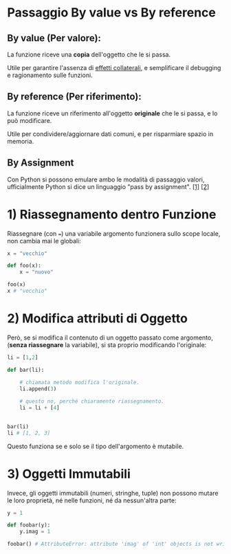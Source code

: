 # Passaggio By value vs By reference 

## By value (Per valore): 
La funzione riceve una **copia** dell'oggetto che le si passa. 

Utile per garantire l'assenza di [effetti collaterali](../1_scope/3_scrittura_globali.md#effetti-collaterali), e semplificare il debugging e ragionamento sulle funzioni.

## By reference (Per riferimento): 
La funzione riceve un riferimento all'oggetto **originale** che le si passa, e lo può modificare. 

Utile per condividere/aggiornare dati comuni, e per risparmiare spazio in memoria.


## By Assignment

Con Python si possono emulare ambo le modalità di passaggio valori, ufficialmente Python si dice un linguaggio "pass by assignment". [[1]](https://realpython.com/python-pass-by-reference/) [[2]](https://stackoverflow.com/questions/50534394/what-does-it-mean-by-passed-by-assignment)


# 1) Riassegnamento dentro Funzione

Riassegnare (con `=`) una variabile argomento funzionera sullo scope locale, non cambia mai le globali:

```python
x = "vecchio"

def foo(x):
    x = "nuovo"

foo(x)
x # "vecchio"
```

# 2) Modifica attributi di Oggetto


Però, se si modifica il contenuto di un oggetto passato come argomento, (**senza riassegnare** la variabile), si sta proprio modificando l'originale:


```python
li = [1,2]

def bar(li):

    # chiamata metodo modifica l'originale.
    li.append(3)
    
    # questo no, perché chiaramente riassegnamento.
    li = li + [4] 
   

bar(li)
li # [1, 2, 3]
```


Questo funziona se e solo se il tipo dell'argomento è mutabile.



 <!-- # li+=[4] # strano comportamento dovuto a __iadd__() https://stackoverflow.com/questions/2347265/why-does-behave-unexpectedly-on-lists -->


# 3) Oggetti Immutabili

Invece, gli oggetti immutabili (numeri, stringhe, tuple) non possono mutare le loro proprietà, né nelle funzioni, né da nessun'altra parte:

```python
y = 1

def foobar(y):
    y.imag = 1

foobar() # AttributeError: attribute 'imag' of 'int' objects is not writable
```

